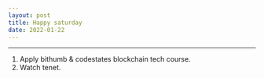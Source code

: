 ```yaml
---
layout: post
title: Happy saturday
date: 2022-01-22
---
```


***

1. Apply bithumb & codestates blockchain tech course.
2. Watch tenet.